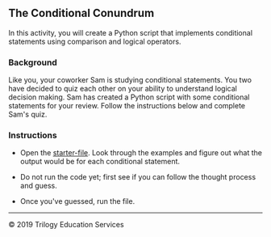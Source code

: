 ## The Conditional Conundrum

In this activity, you will create a Python script that implements conditional statements using comparison and logical operators.

### Background

Like you, your coworker Sam is studying conditional statements. You two have decided to quiz each other on your ability to understand logical decision making. Sam has created a Python script with some conditional statements for your review. Follow the instructions below and complete Sam's quiz.

### Instructions

* Open the [starter-file](Unsolved/conditionals.py). Look through the examples and figure out what the output would be for each conditional statement.

* Do not run the code yet; first see if you can follow the thought process and guess.

* Once you've guessed, run the file.

---

© 2019 Trilogy Education Services